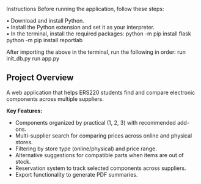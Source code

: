  Instructions
Before  running  the  application,  follow  these  steps:

•⁠  ⁠Download  and  install  Python.  
•⁠  ⁠Install  the  Python  extension  and  set  it  as  your  interpreter.  
•⁠  ⁠In  the  terminal,  install  the  required  packages:
  python  -m pip  install  flask
  python  -m  pip  install  reportlab

⁠After  importing  the  above  in  the  terminal,  run  the  following  in  order:
run  init_db.py
run  app.py

## Project Overview

A web application that helps ERS220 students find and compare electronic components across multiple suppliers.

**Key Features:**
- Components organized by practical (1, 2, 3) with recommended add-ons.  
- Multi-supplier search for comparing prices across online and physical stores.  
- Filtering by store type (online/physical) and price range.  
- Alternative suggestions for compatible parts when items are out of stock.  
- Reservation system to track selected components across suppliers.  
- Export functionality to generate PDF summaries.
